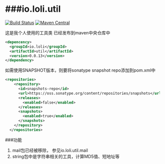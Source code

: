 ###io.loli.util
============


[![Build Status](https://drone.io/github.com/chocotan/io.loli.util/status.png)](https://drone.io/github.com/chocotan/io.loli.util/latest)
[![Maven Central](https://maven-badges.herokuapp.com/maven-central/io.loli/util/badge.svg?style=flat)](https://maven-badges.herokuapp.com/maven-central/io.loli/util)


这是我个人使用的工具类
已经发布到maven中央仓库中


```xml
<depencency>
  <groupId>io.loli</groupId>
  <artifactId>util</artifactId>
  <version>0.0.13</version>
</dependency>
```

如需使用SNAPSHOT版本，则要将sonatype snapshot repo添加到pom.xml中
```xml
<repositories>
    <repository>
      <id>snapshots-repo</id>
      <url>https://oss.sonatype.org/content/repositories/snapshots</url>
      <releases>
        <enabled>false</enabled>
      </releases>
      <snapshots>
        <enabled>true</enabled>
      </snapshots>
    </repository>
  </repositories>
```


###功能
1. mail包已经被移除， 参见io.loli.util.mail
2. string包中是字符串相关的工具，计算MD5值、短地址等
